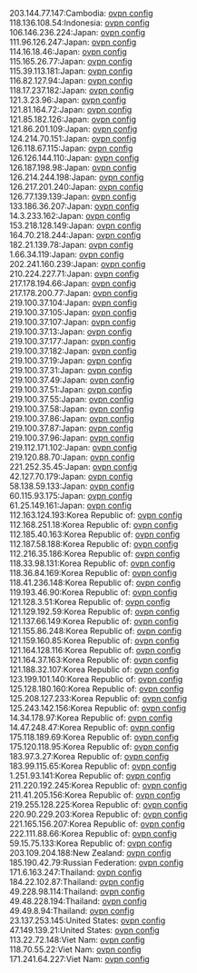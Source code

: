 203.144.77.147:Cambodia: [ovpn config](vpn/203_144_77_147.ovpn)  
118.136.108.54:Indonesia: [ovpn config](vpn/118_136_108_54.ovpn)  
106.146.236.224:Japan: [ovpn config](vpn/106_146_236_224.ovpn)  
111.96.126.247:Japan: [ovpn config](vpn/111_96_126_247.ovpn)  
114.16.18.46:Japan: [ovpn config](vpn/114_16_18_46.ovpn)  
115.165.26.77:Japan: [ovpn config](vpn/115_165_26_77.ovpn)  
115.39.113.181:Japan: [ovpn config](vpn/115_39_113_181.ovpn)  
116.82.127.94:Japan: [ovpn config](vpn/116_82_127_94.ovpn)  
118.17.237.182:Japan: [ovpn config](vpn/118_17_237_182.ovpn)  
121.3.23.96:Japan: [ovpn config](vpn/121_3_23_96.ovpn)  
121.81.164.72:Japan: [ovpn config](vpn/121_81_164_72.ovpn)  
121.85.182.126:Japan: [ovpn config](vpn/121_85_182_126.ovpn)  
121.86.201.109:Japan: [ovpn config](vpn/121_86_201_109.ovpn)  
124.214.70.151:Japan: [ovpn config](vpn/124_214_70_151.ovpn)  
126.118.67.115:Japan: [ovpn config](vpn/126_118_67_115.ovpn)  
126.126.144.110:Japan: [ovpn config](vpn/126_126_144_110.ovpn)  
126.187.198.98:Japan: [ovpn config](vpn/126_187_198_98.ovpn)  
126.214.244.198:Japan: [ovpn config](vpn/126_214_244_198.ovpn)  
126.217.201.240:Japan: [ovpn config](vpn/126_217_201_240.ovpn)  
126.77.139.139:Japan: [ovpn config](vpn/126_77_139_139.ovpn)  
133.186.36.207:Japan: [ovpn config](vpn/133_186_36_207.ovpn)  
14.3.233.162:Japan: [ovpn config](vpn/14_3_233_162.ovpn)  
153.218.128.149:Japan: [ovpn config](vpn/153_218_128_149.ovpn)  
164.70.218.244:Japan: [ovpn config](vpn/164_70_218_244.ovpn)  
182.21.139.78:Japan: [ovpn config](vpn/182_21_139_78.ovpn)  
1.66.34.119:Japan: [ovpn config](vpn/1_66_34_119.ovpn)  
202.241.160.239:Japan: [ovpn config](vpn/202_241_160_239.ovpn)  
210.224.227.71:Japan: [ovpn config](vpn/210_224_227_71.ovpn)  
217.178.194.66:Japan: [ovpn config](vpn/217_178_194_66.ovpn)  
217.178.200.77:Japan: [ovpn config](vpn/217_178_200_77.ovpn)  
219.100.37.104:Japan: [ovpn config](vpn/219_100_37_104.ovpn)  
219.100.37.105:Japan: [ovpn config](vpn/219_100_37_105.ovpn)  
219.100.37.107:Japan: [ovpn config](vpn/219_100_37_107.ovpn)  
219.100.37.13:Japan: [ovpn config](vpn/219_100_37_13.ovpn)  
219.100.37.177:Japan: [ovpn config](vpn/219_100_37_177.ovpn)  
219.100.37.182:Japan: [ovpn config](vpn/219_100_37_182.ovpn)  
219.100.37.19:Japan: [ovpn config](vpn/219_100_37_19.ovpn)  
219.100.37.31:Japan: [ovpn config](vpn/219_100_37_31.ovpn)  
219.100.37.49:Japan: [ovpn config](vpn/219_100_37_49.ovpn)  
219.100.37.51:Japan: [ovpn config](vpn/219_100_37_51.ovpn)  
219.100.37.55:Japan: [ovpn config](vpn/219_100_37_55.ovpn)  
219.100.37.58:Japan: [ovpn config](vpn/219_100_37_58.ovpn)  
219.100.37.86:Japan: [ovpn config](vpn/219_100_37_86.ovpn)  
219.100.37.87:Japan: [ovpn config](vpn/219_100_37_87.ovpn)  
219.100.37.96:Japan: [ovpn config](vpn/219_100_37_96.ovpn)  
219.112.171.102:Japan: [ovpn config](vpn/219_112_171_102.ovpn)  
219.120.88.70:Japan: [ovpn config](vpn/219_120_88_70.ovpn)  
221.252.35.45:Japan: [ovpn config](vpn/221_252_35_45.ovpn)  
42.127.70.179:Japan: [ovpn config](vpn/42_127_70_179.ovpn)  
58.138.59.133:Japan: [ovpn config](vpn/58_138_59_133.ovpn)  
60.115.93.175:Japan: [ovpn config](vpn/60_115_93_175.ovpn)  
61.25.149.161:Japan: [ovpn config](vpn/61_25_149_161.ovpn)  
112.163.124.193:Korea Republic of: [ovpn config](vpn/112_163_124_193.ovpn)  
112.168.251.18:Korea Republic of: [ovpn config](vpn/112_168_251_18.ovpn)  
112.185.40.163:Korea Republic of: [ovpn config](vpn/112_185_40_163.ovpn)  
112.187.58.188:Korea Republic of: [ovpn config](vpn/112_187_58_188.ovpn)  
112.216.35.186:Korea Republic of: [ovpn config](vpn/112_216_35_186.ovpn)  
118.33.98.131:Korea Republic of: [ovpn config](vpn/118_33_98_131.ovpn)  
118.36.84.169:Korea Republic of: [ovpn config](vpn/118_36_84_169.ovpn)  
118.41.236.148:Korea Republic of: [ovpn config](vpn/118_41_236_148.ovpn)  
119.193.46.90:Korea Republic of: [ovpn config](vpn/119_193_46_90.ovpn)  
121.128.3.51:Korea Republic of: [ovpn config](vpn/121_128_3_51.ovpn)  
121.129.192.59:Korea Republic of: [ovpn config](vpn/121_129_192_59.ovpn)  
121.137.66.149:Korea Republic of: [ovpn config](vpn/121_137_66_149.ovpn)  
121.155.86.248:Korea Republic of: [ovpn config](vpn/121_155_86_248.ovpn)  
121.159.160.85:Korea Republic of: [ovpn config](vpn/121_159_160_85.ovpn)  
121.164.128.116:Korea Republic of: [ovpn config](vpn/121_164_128_116.ovpn)  
121.164.37.163:Korea Republic of: [ovpn config](vpn/121_164_37_163.ovpn)  
121.188.32.107:Korea Republic of: [ovpn config](vpn/121_188_32_107.ovpn)  
123.199.101.140:Korea Republic of: [ovpn config](vpn/123_199_101_140.ovpn)  
125.128.180.160:Korea Republic of: [ovpn config](vpn/125_128_180_160.ovpn)  
125.208.127.233:Korea Republic of: [ovpn config](vpn/125_208_127_233.ovpn)  
125.243.142.156:Korea Republic of: [ovpn config](vpn/125_243_142_156.ovpn)  
14.34.178.97:Korea Republic of: [ovpn config](vpn/14_34_178_97.ovpn)  
14.47.248.47:Korea Republic of: [ovpn config](vpn/14_47_248_47.ovpn)  
175.118.189.69:Korea Republic of: [ovpn config](vpn/175_118_189_69.ovpn)  
175.120.118.95:Korea Republic of: [ovpn config](vpn/175_120_118_95.ovpn)  
183.97.3.27:Korea Republic of: [ovpn config](vpn/183_97_3_27.ovpn)  
183.99.115.65:Korea Republic of: [ovpn config](vpn/183_99_115_65.ovpn)  
1.251.93.141:Korea Republic of: [ovpn config](vpn/1_251_93_141.ovpn)  
211.220.192.245:Korea Republic of: [ovpn config](vpn/211_220_192_245.ovpn)  
211.41.205.156:Korea Republic of: [ovpn config](vpn/211_41_205_156.ovpn)  
219.255.128.225:Korea Republic of: [ovpn config](vpn/219_255_128_225.ovpn)  
220.90.229.203:Korea Republic of: [ovpn config](vpn/220_90_229_203.ovpn)  
221.165.156.207:Korea Republic of: [ovpn config](vpn/221_165_156_207.ovpn)  
222.111.88.66:Korea Republic of: [ovpn config](vpn/222_111_88_66.ovpn)  
59.15.75.133:Korea Republic of: [ovpn config](vpn/59_15_75_133.ovpn)  
203.109.204.188:New Zealand: [ovpn config](vpn/203_109_204_188.ovpn)  
185.190.42.79:Russian Federation: [ovpn config](vpn/185_190_42_79.ovpn)  
171.6.163.247:Thailand: [ovpn config](vpn/171_6_163_247.ovpn)  
184.22.102.87:Thailand: [ovpn config](vpn/184_22_102_87.ovpn)  
49.228.98.114:Thailand: [ovpn config](vpn/49_228_98_114.ovpn)  
49.48.228.194:Thailand: [ovpn config](vpn/49_48_228_194.ovpn)  
49.49.8.94:Thailand: [ovpn config](vpn/49_49_8_94.ovpn)  
23.137.253.145:United States: [ovpn config](vpn/23_137_253_145.ovpn)  
47.149.139.21:United States: [ovpn config](vpn/47_149_139_21.ovpn)  
113.22.72.148:Viet Nam: [ovpn config](vpn/113_22_72_148.ovpn)  
118.70.55.22:Viet Nam: [ovpn config](vpn/118_70_55_22.ovpn)  
171.241.64.227:Viet Nam: [ovpn config](vpn/171_241_64_227.ovpn)  

